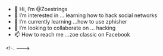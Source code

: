- 👋 Hi, I’m @Zoestrings
- 👀 I’m interested in ... learning how to hack social networks
- 🌱 I’m currently learning ...how to use zphisher
- 💞️ I’m looking to collaborate on ... hacking
- 📫 How to reach me ...zoe classic on Facebook


<!-.
--->
